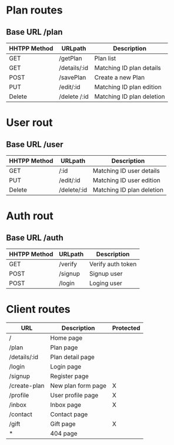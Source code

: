 # Plan routes
## Base URL /plan
| HHTPP Method | URLpath       | Description                   |
|--------------|---------------|-------------------------------|
| GET          | /getPlan      | Plan list                     |
| GET          | /details/:id  | Matching ID plan     details  |
| POST         | /savePlan     | Create a new Plan             |
| PUT          | /edit/:id     | Matching ID plan     edition  |
| Delete       | /delete /:id  | Matching ID plan     deletion |


# User rout
## Base URL /user
| HHTPP Method | URLpath       | Description                   |
|--------------|---------------|-------------------------------|
| GET          | /:id          | Matching ID user     details  |
| PUT          | /edit/:id     | Matching ID user     edition  |
| Delete       | /delete/:id   | Matching ID plan     deletion |


# Auth rout
## Base URL /auth
| HHTPP Method | URLpath | Description       |
|--------------|---------|-------------------|
| GET          | /verify | Verify auth token |
| POST         | /signup | Signup user       |
| POST         | /login  | Loging user       |


# Client routes
| URL              | Description            | Protected |
|------------------|------------------------|-----------|
| /                | Home page              |           |
| /plan            | Plan page              |           |
| /details/:id     | Plan detail page       |           |
| /login           | Login page             |           |
| /signup          | Register page          |           |
| /create-plan     | New plan form page     | X         |
| /profile         | User profile page      | X         |
| /inbox           | Inbox page  	        | X         |
| /contact         | Contact page           |           |
| /gift	           | Gift page 	            | X         |
| *                | 404 page               |           |